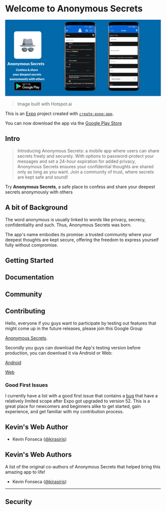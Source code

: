 # Welcome to Anonymous Secrets
<img src="assets/images/Feature graphic.png" alt="Preview of the homepage" width="830">

> Image built with Hotspot.ai

This is an [Expo](https://expo.dev) project created with [`create-expo-app`](https://www.npmjs.com/package/create-expo-app).

You can now download the app via the [Google Play Store](https://play.google.com/store/apps/details?id=com.kirasiris.anonymoussecretsapp)

## Intro

> Introducing Anonymous Secrets: a mobile app where users can share secrets freely and securely. With options to password-protect your messages and set a 24-hour expiration for added privacy, Anonymous Secrets ensures your confidential thoughts are shared only as long as you want. Join a community of trust, where secrets are kept safe and sound!

Try **Anonymous Secrets**, a safe place to confess and share your deepest secrets anonymously with others

## A bit of Background

The word anonymous is usually linked to words like privacy, secrecy, confidentiality and such. Thus, Anonymous Secrets was born.

The app's name embodies its promise: a trusted community where your deepest thoughts are kept secure, offering the freedom to express yourself fully without compromise.

## Getting Started

## Documentation

## Community

## Contributing

Hello, everyone if you guys want to participate by testing out features that might come up in the future releases, please join this Google Group

[Anonymous Secrets](https://groups.google.com/g/anonymous-secrets-app).

Secondly you guys can download the App's testing version before production, you can download it via Android or Web:

[Android](https://play.google.com/store/apps/details?id=com.kirasiris.anonymoussecretsapp)

[Web](https://play.google.com/apps/testing/com.kirasiris.anonymoussecretsapp)

### Good First Issues

I currently have a list with a good first issue that contains a [bug](https://github.com/kirasiris/anonymous-secrets-app/issues/1) that have a relatively limited scope after Expo got upgraded to version 52. This is a great place for newcomers and beginners alike to get started, gain experience, and get familiar with my contribution process.

## Kevin's Web Author

- Kevin Fonseca ([@kirasiris](https://github.com/kirasiris))

## Kevin's Web Authors

A list of the original co-authors of Anonymous Secrets that helped bring this amazing app to life!

- Kevin Fonseca ([@kirasiris](https://github.com/kirasiris))

---

## Security

